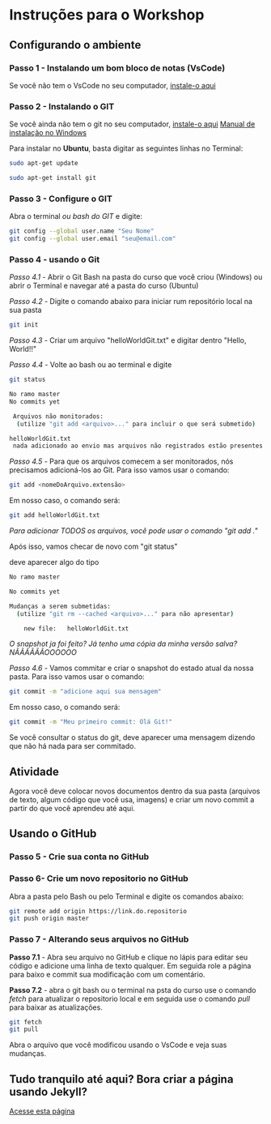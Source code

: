 # Instruções para o Workshop 

## Configurando o ambiente

### Passo 1 - Instalando um bom bloco de notas (VsCode)

Se você não tem o VsCode no seu computador, [instale-o aqui](https://code.visualstudio.com/)

### Passo 2 - Instalando o GIT

Se você ainda não tem o git no seu computador, [instale-o aqui](https://git-scm.com/downloads)
[Manual de instalação no Windows](https://dicasdeprogramacao.com.br/como-instalar-o-git-no-windows/)

Para instalar no **Ubuntu**, basta digitar as seguintes linhas no Terminal:

```bash
sudo apt-get update

sudo apt-get install git
```

### Passo 3 - Configure o GIT

Abra o terminal _ou bash do GIT_ e digite:

```bash
git config --global user.name "Seu Nome"
git config --global user.email "seu@email.com"
```

### Passo 4 - usando o Git

*Passo 4.1* - Abrir o Git Bash na pasta do curso que você criou (Windows) ou abrir o Terminal e navegar até a pasta do curso (Ubuntu)

*Passo 4.2* - Digite o comando abaixo para iniciar rum repositório local na sua pasta

```bash
git init
```

*Passo 4.3* - Criar um arquivo "helloWorldGit.txt" e digitar dentro "Hello, World!!"

*Passo 4.4* - Volte ao bash ou ao terminal e digite 

```bash
git status

No ramo master
No commits yet

 Arquivos não monitorados:
  (utilize "git add <arquivo>..." para incluir o que será submetido)

helloWorldGit.txt
 nada adicionado ao envio mas arquivos não registrados estão presentes (use "git add" to registrar)
```

*Passo 4.5* - Para que os arquivos comecem a ser monitorados, nós precisamos adicioná-los ao Git.  Para isso vamos usar o comando:

```bash
git add <nomeDoArquivo.extensão>
```

Em nosso caso, o comando será:

```bash
git add helloWorldGit.txt
```

*Para adicionar TODOS os arquivos, você pode usar o comando "git add ."*

Após isso, vamos checar de novo com "git status"

deve aparecer algo do tipo 

```bash
No ramo master

No commits yet

Mudanças a serem submetidas:
  (utilize "git rm --cached <arquivo>..." para não apresentar)

	new file:   helloWorldGit.txt

```

*O snapshot ja foi feito? Já tenho uma cópia da minha versão salva? NÃÃÃÃÃÃOOOOOO*

*Passo 4.6* - Vamos commitar e criar o snapshot do estado atual da nossa pasta. Para isso vamos usar o comando:

```bash
git commit -m "adicione aqui sua mensagem"
```

Em nosso caso, o comando será:

```bash
git commit -m "Meu primeiro commit: Olá Git!"
```

Se você consultar o status do git, deve aparecer uma mensagem dizendo que não há nada para ser commitado.

## Atividade

Agora você deve colocar novos documentos dentro da sua pasta (arquivos de texto, algum código que você usa, imagens) e criar um novo commit a partir do que você aprendeu até aqui.



## Usando o GitHub

### Passo 5 - Crie sua conta no GitHub

### Passo 6- Crie um novo repositorio no GitHub

Abra a pasta pelo Bash ou pelo Terminal e digite os comandos abaixo:

```bash
git remote add origin https://link.do.repositorio
git push origin master
```

### Passo 7 - Alterando seus arquivos no GitHub

**Passo 7.1** - Abra seu arquivo no GitHub e clique no lápis para editar seu código e adicione uma linha de texto qualquer. Em seguida role a página para baixo e commit sua modificação com um comentário. 

**Passo 7.2** - abra o git bash ou o terminal na psta do curso use o comando *fetch* para atualizar o repositorio local e em seguida use o comando *pull* para baixar as atualizações.

```bash
git fetch
git pull
```

Abra o arquivo que você modificou usando o VsCode e veja suas mudanças.

## Tudo tranquilo até aqui? Bora criar a página usando Jekyll?

[Acesse esta página](./criandoWebPage.md)
